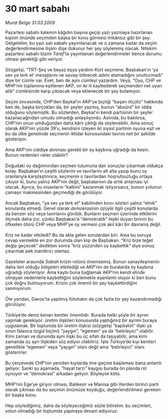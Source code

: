 # 30 mart sabahı

*Murat Belge 31.03.2009*

<div class="taraf_structure_2col_1zq">
<div class="margen_n">



 <p>Pazartesi sabahı kalemin kâğıdın başına geçip yazı yazmaya hazırlanan kişinin önünde seçimden başka bir konu görmesi imkânsız gibi bir şey. Gelgelelim, bu yazı salı sabahı yayımlanacak ve o zamana kadar da seçim değerlendirmesine ilişkin dişe dokunur her şey söylenmiş olacak. Nitekim pazartesi sabahı bizim <i>Taraf</i>’ta yayımlanan değerlendirmeler bence durumu olması gerektiği gibi veriyor. <br/><br/>Sözgelişi, “TRT-Şeş ve beyaz eşya yardımı Kürt seçmene, Başbakan’ın ‘ya sev ya terk et’ mesajlarını ve savaşı bitirecek adımı atamadığını unutturmadı” diye bir cümle var. Evet, ben de aynı cümleyi yazardım. Veya, “Oyu, CHP ve MHP’nin toplamına eşitlenen AKP, on iki ili kaybederek seçmenden net uyarı aldı” cümlesinde karşı çıkılacak veya eklenecek bir şey bulamıyor. <br/><br/>Seçim öncesinde, CHP’den Baykal’ın AKP’ye biçtiği “başarı ölçütü” hakkında ben de, başka birçokları da, bir şeyler yazmış, bunun “absürd” bir iddia olduğunu söylemiştik. Bu sözlerden, Baykal’ın kendi partisinin bir şeyler kazanacağından umudu olmadığı anlaşılıyordu. Aslında, bu bakılırsa, CHP’nin onun umduğundan daha kârlı çıktığı da söylenebilir. Ama sonuç olarak AKP’nin yüzde 39’u, kendisini izleyen iki siyasî partinin oyuna eşit ve bu da ülke genelinde seçmenin iktidar konusundaki tavrını net bir şekilde gösteriyor. <br/><br/>Ama AKP’nin ciddiye alınması gerekli bir oy kaybına uğradığı da kesin. Bunun nedenleri neler olabilir? <br/><br/>Doğudaki oy dağılımından seçmen tutumuna dair sonuçlar çıkarmak oldukça kolay. Başbakan’ın çeşitli sözlerini ve tavırlarını alt alta yazıp bunu oy oranlarıyla karşılaştırınca, seçmenin o tavırlardan hoşnutsuzluğu ortaya çıkıyor ki, bunu yalnız AKP’nin değil, başkalarının da <i>artık</i> anlaması iyi olacak. Ayrıca, bu insanların “kalbini” kazanmak istiyorsanız, bunun yolunun çamaşır makinesinden geçmediği de görülüyor. <br/><br/>Ancak Başbakan, “ya sev ya terk et” kabilinden kırıcı sözleri yalnız “etnik” konularda etmedi. Genel olarak <i>demokrasinin</i> <i>özüyle</i> ilgili çeşitli konularda da benzer söz veya tavırlarını gördük. Bunların seçmen üzerinde etkilerini ölçmek daha zor, çünkü Başbakan’a “demokratik” tepki duyan birinin bu öfkeden ötürü CHP veya MHP’ye oy vermesi çok akıl kârı bir davranış değil. <br/><br/>Kriz ne kadar etkiledi? Bu da akla gelen sorulardan biri. Ama bu soruya cevap vermekte en zor durumda olan kişi de Başbakan. “Kriz bize teğet değip geçecek” dedikten sonra “kriz yüzünden oy kaybettik” diye sonuç çıkarmak pek inandırıcı olamaz. <br/><br/>Gazeteler arasında <i>Sabah</i> krizin rolünü önemsemiş. Bunun sanayileşmenin daha ileri olduğu bölgeleri etkilediği ve AKP’nin de buralarda oy kaybına uğradığı söyleniyor. Ama kaybı buna bağlamak AKP’nin kendi elinde olmayan nedenlerle kaybettiğini söylemekle eşanlamlı oluyor ki ben bunu çok doğru bulmuyorum. Krizin çok önemli bir şey kaybettirdiğini sanmıyorum. <br/><br/>Öte yandan, Davos’ta yapılmış fütuhatın da çok fazla bir şey kazandırmadığı görülüyor. <br/><br/>Türkiye’de deniz kenarı kentler önemlidir. Burada belki şöyle bir ayrım yapmak gerekiyor: üretim ilişkileri konusunda yaptığımız bir ayrımı buraya uygulamak. Bir toplumda bir üretim ilişkisi (sözgelişi “kapitalist” ilişki ya onun falanca özgül biçimi) “yaygın”, “egemen” ya da “belirleyici” olabilir. Kimi zaman ve durumda aynı ilişki bu üç sıfatı da taşıyabilir, ama kimi zamanda üç ayrı ilişkiden söz ediyor olabiliriz. İşte Türkiye’de kıyı kentleri genellikle “egemen” veya “yaygın” olanı değil ama “belirleyici” olanı gösterirler. <br/><br/>Bu çerçevede CHP’nin yeniden kıyılarda öne geçme başlaması bana anlamlı geliyor. Sanki şu aşamada, “hayat tarzı” kaygısı burada ön planda rol oynuyor ve “demokrasi” arkadan geliyor. Böyleyse kötü. <br/><br/>MHP’nin Ege’ye giriyor olması, Balıkesir ve Manisa gibi illerden birinci parti olarak çıkması da bu seçimin önümüze koyduğu, değerlendirilmesi gereken bir başka konu. <br/><br/>Hep söylediğimiz, daha da söyleyeceğimiz sözle bitirelim: bu seçimleri, solun olmadığı bir toplumda yapmaya devam ediyoruz.</p>

<br/>


<div id="taraf_not">
</div>

</div>


</div>
